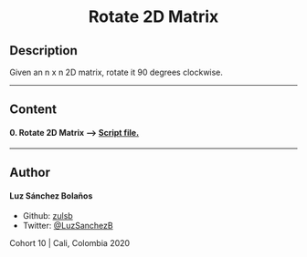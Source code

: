<h1 align=center>Rotate 2D Matrix

## Description
Given an n x n 2D matrix, rotate it 90 degrees clockwise.

---

## Content
#### 0. Rotate 2D Matrix --> [Script file.](./0-rotate_2d_matrix.py)

---

## Author
#### Luz Sánchez Bolaños
- Github: [zulsb](https://github.com/zulsb)
- Twitter: [@LuzSanchezB](https://twitter.com/LuzSanchezB)

Cohort 10 |
Cali, Colombia 2020